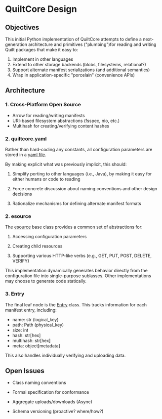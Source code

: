 # QuiltCore Design

## Objectives

This initial Python implementation of QuiltCore
attempts to define a next-generation architecture and primitives
("plumbing")for reading and writing Quilt packages that make it easy to:

1. Implement in other languages
2. Extend to other storage backends (blobs, filesystems, relational?)
3. Support alternate manifest serializations (and additional semantics)
4. Wrap in application-specific "porcelain" (convenience APIs)

## Architecture

### 1. Cross-Platform Open Source

- Arrow for reading/writing manifests
- URI-based filesystem abstractions  (fsspec, nio, etc.)
- Multihash for creating/verifying content hashes

### 2. quiltcore.yaml

Rather than hard-coding any constants, all configuration
parameters are stored in a [yaml file](./quiltcore/yaml/quiltcore.yaml).

By making explicit what was previously implicit, this should:

1. Simplify porting to other languages (i.e., Java),
   by making it easy for either humans or code to reading

2. Force concrete discussion about naming conventions
   and other design decisions

3. Rationalize mechanisms for defining alternate manifest formats

### 2. esource

The [esource](./quiltcore/resource.py) base class
provides a common set of abstractions for:

1. Accessing configuration parameters

2. Creating child resources

3. Supporting various HTTP-like verbs (e.g., GET, PUT, POST, DELETE, VERIFY)

This implementation dynamically generates behavior directly
from the configuration file into single-purpose sublasses.
Other implementations may choose to generate code statically.

### 3. Entry

The final leaf node is the [Entry](./quiltcore/entry.py) class.
This tracks information for each manifest entry, including:

- name: str (logical_key)
- path: Path (physical_key)
- size: int
- hash: str[hex]
- multihash: str[hex]
- meta: object[metadata]

This also handles individually verifying and uploading data.

## Open Issues

- Class naming conventions

- Formal specification for conformance

- Aggregate uploads/downloads (Async)

- Schema versioning (proactive? where/how?)
